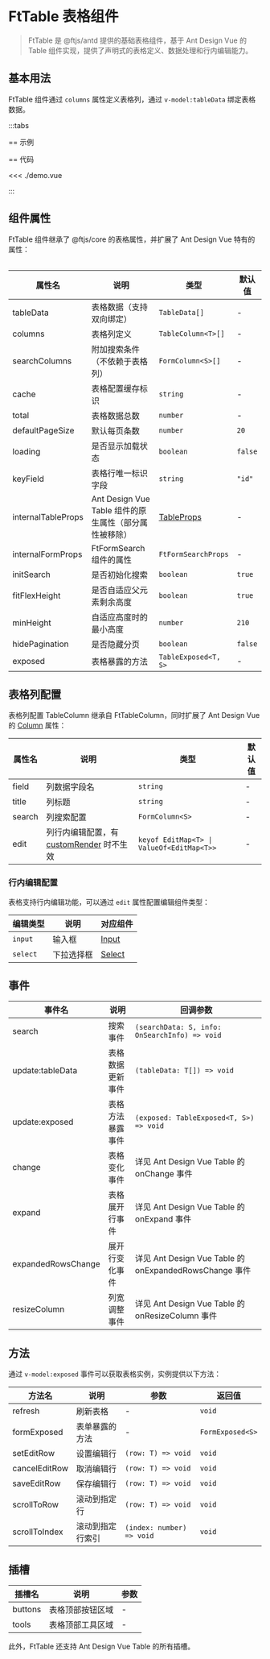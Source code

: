# FtTable 表格组件

> FtTable 是 @ftjs/antd 提供的基础表格组件，基于 Ant Design Vue 的 Table 组件实现，提供了声明式的表格定义、数据处理和行内编辑能力。

## 基本用法

FtTable 组件通过 `columns` 属性定义表格列，通过 `v-model:tableData` 绑定表格数据。

<script setup>
import Table from "./demo.vue";
</script>

:::tabs

== 示例

<Table />

== 代码

<<< ./demo.vue

:::

## 组件属性

FtTable 组件继承了 @ftjs/core 的表格属性，并扩展了 Ant Design Vue 特有的属性：

| 属性名             | 说明                                                  | 类型                                                   | 默认值  |
| ------------------ | ----------------------------------------------------- | ------------------------------------------------------ | ------- |
| tableData          | 表格数据（支持双向绑定）                              | `TableData[]`                                          | -       |
| columns            | 表格列定义                                            | `TableColumn<T>[]`                                     | -       |
| searchColumns      | 附加搜索条件（不依赖于表格列）                        | `FormColumn<S>[]`                                      | -       |
| cache              | 表格配置缓存标识                                      | `string`                                               | -       |
| total              | 表格数据总数                                          | `number`                                               | -       |
| defaultPageSize    | 默认每页条数                                          | `number`                                               | `20`    |
| loading            | 是否显示加载状态                                      | `boolean`                                              | `false` |
| keyField           | 表格行唯一标识字段                                    | `string`                                               | `"id"`  |
| internalTableProps | Ant Design Vue Table 组件的原生属性（部分属性被移除） | [TableProps](https://antdv.com/components/table#table) | -       |
| internalFormProps  | FtFormSearch 组件的属性                               | `FtFormSearchProps`                                    | -       |
| initSearch         | 是否初始化搜索                                        | `boolean`                                              | `true`  |
| fitFlexHeight      | 是否自适应父元素剩余高度                              | `boolean`                                              | `true`  |
| minHeight          | 自适应高度时的最小高度                                | `number`                                               | `210`   |
| hidePagination     | 是否隐藏分页                                          | `boolean`                                              | `false` |
| exposed            | 表格暴露的方法                                        | `TableExposed<T, S>`                                   | -       |

## 表格列配置

表格列配置 TableColumn 继承自 FtTableColumn，同时扩展了 Ant Design Vue 的 [Column](https://antdv.com/components/table#column) 属性：

| 属性名 | 说明                                                                                  | 类型                                      | 默认值 |
| ------ | ------------------------------------------------------------------------------------- | ----------------------------------------- | ------ |
| field  | 列数据字段名                                                                          | `string`                                  | -      |
| title  | 列标题                                                                                | `string`                                  | -      |
| search | 列搜索配置                                                                            | `FormColumn<S>`                           | -      |
| edit   | 列行内编辑配置，有 [customRender](https://antdv.com/components/table#column) 时不生效 | `keyof EditMap<T> \| ValueOf<EditMap<T>>` | -      |

### 行内编辑配置

表格支持行内编辑功能，可以通过 `edit` 属性配置编辑组件类型：

| 编辑类型 | 说明       | 对应组件                                      |
| -------- | ---------- | --------------------------------------------- |
| `input`  | 输入框     | [Input](https://antdv.com/components/input)   |
| `select` | 下拉选择框 | [Select](https://antdv.com/components/select) |

## 事件

| 事件名             | 说明             | 回调参数                                               |
| ------------------ | ---------------- | ------------------------------------------------------ |
| search             | 搜索事件         | `(searchData: S, info: OnSearchInfo) => void`          |
| update:tableData   | 表格数据更新事件 | `(tableData: T[]) => void`                             |
| update:exposed     | 表格方法暴露事件 | `(exposed: TableExposed<T, S>) => void`                |
| change             | 表格变化事件     | 详见 Ant Design Vue Table 的 onChange 事件             |
| expand             | 表格展开行事件   | 详见 Ant Design Vue Table 的 onExpand 事件             |
| expandedRowsChange | 展开行变化事件   | 详见 Ant Design Vue Table 的 onExpandedRowsChange 事件 |
| resizeColumn       | 列宽调整事件     | 详见 Ant Design Vue Table 的 onResizeColumn 事件       |

## 方法

通过 `v-model:exposed` 事件可以获取表格实例，实例提供以下方法：

| 方法名        | 说明             | 参数                      | 返回值           |
| ------------- | ---------------- | ------------------------- | ---------------- |
| refresh       | 刷新表格         | -                         | `void`           |
| formExposed   | 表单暴露的方法   | -                         | `FormExposed<S>` |
| setEditRow    | 设置编辑行       | `(row: T) => void`        | `void`           |
| cancelEditRow | 取消编辑行       | `(row: T) => void`        | `void`           |
| saveEditRow   | 保存编辑行       | `(row: T) => void`        | `void`           |
| scrollToRow   | 滚动到指定行     | `(row: T) => void`        | `void`           |
| scrollToIndex | 滚动到指定行索引 | `(index: number) => void` | `void`           |

## 插槽

| 插槽名  | 说明             | 参数 |
| ------- | ---------------- | ---- |
| buttons | 表格顶部按钮区域 | -    |
| tools   | 表格顶部工具区域 | -    |

此外，FtTable 还支持 Ant Design Vue Table 的所有插槽。
